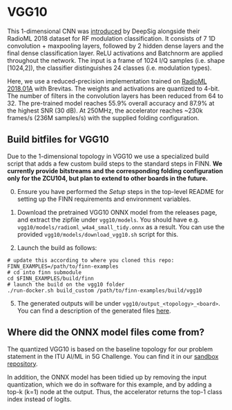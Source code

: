 # VGG10

This 1-dimensional CNN was [introduced](https://arxiv.org/pdf/1712.04578.pdf) by DeepSig alongside their RadioML 2018 dataset for RF modulation classification.
It consists of 7 1D convolution + maxpooling layers, followed by 2 hidden dense layers and the final dense classification layer. ReLU activations and Batchnorm are applied throughout the network. The input is a frame of 1024 I/Q samples (i.e. shape [1024,2]), the classifier distinguishes 24 classes (i.e. modulation types).

Here, we use a reduced-precision implementation trained on [RadioML 2018.01A](https://www.deepsig.ai/datasets) with Brevitas. The weights and activations are quantized to 4-bit. The number of filters in the convolution layers has been reduced from 64 to 32. The pre-trained model reaches 55.9% overall accuracy and 87.9% at the highest SNR (30 dB). At 250MHz, the accelerator reaches ~230k frames/s (236M samples/s) with the supplied folding configuration.

## Build bitfiles for VGG10

Due to the 1-dimensional topology in VGG10 we use a specialized build script that adds a few custom build steps to the standard steps in FINN.
**We currently provide bitstreams and the corresponding folding configuration only for the ZCU104, but plan to extend to other boards in the future.**

0. Ensure you have performed the *Setup* steps in the top-level README for setting up the FINN requirements and environment variables.

1. Download the pretrained VGG10 ONNX model from the releases page, and extract
the zipfile under `vgg10/models`. You should have e.g. `vgg10/models/radioml_w4a4_small_tidy.onnx` as a result.
You can use the provided `vgg10/models/download_vgg10.sh` script for this.

2. Launch the build as follows:
```SHELL
# update this according to where you cloned this repo:
FINN_EXAMPLES=/path/to/finn-examples
# cd into finn submodule
cd $FINN_EXAMPLES/build/finn
# launch the build on the vgg10 folder
./run-docker.sh build_custom /path/to/finn-examples/build/vgg10
```

5. The generated outputs will be under `vgg10/output_<topology>_<board>`. You can find a description of the generated files [here](https://finn-dev.readthedocs.io/en/latest/command_line.html#simple-dataflow-build-mode).

## Where did the ONNX model files come from?

The quantized VGG10 is based on the baseline topology for our problem statement in the ITU AI/ML in 5G Challenge. You can find it in our [sandbox repository](https://github.com/Xilinx/brevitas-radioml-challenge-21).

In addition, the ONNX model has been tidied up by removing the input quantization, which we do in software for this example, and by adding a top-k (k=1) node at the output. Thus, the accelerator returns the top-1 class index instead of logits.
